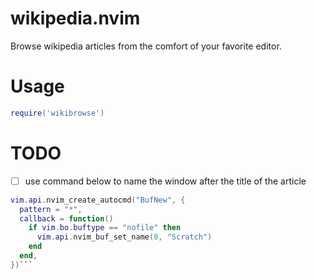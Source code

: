 # wikipedia.nvim

Browse wikipedia articles from the comfort of your favorite editor.

# Usage

```lua
require('wikibrowse')
```

# TODO

- [ ] use command below to name the window after the title of the article

```lua
vim.api.nvim_create_autocmd("BufNew", {
  pattern = "*",
  callback = function()
    if vim.bo.buftype == "nofile" then
      vim.api.nvim_buf_set_name(0, "Scratch")
    end
  end,
})```
